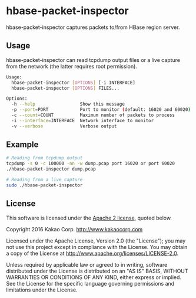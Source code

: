 # hbase-packet-inspector

hbase-packet-inspector captures packets to/from HBase region server.

## Usage

hbase-packet-inspector can read tcpdump output files or a live capture from the
network (the latter requires root permission).

```sh
Usage:
  hbase-packet-inspector [OPTIONS] [-i INTERFACE]
  hbase-packet-inspector [OPTIONS] FILES...

Options:
  -h --help                 Show this message
  -p --port=PORT            Port to monitor (default: 16020 and 60020)
  -c --count=COUNT          Maximum number of packets to process
  -i --interface=INTERFACE  Network interface to monitor
  -v --verbose              Verbose output
```

## Example

```sh
# Reading from tcpdump output
tcpdump -s 0 -c 100000 -nn -w dump.pcap port 16020 or port 60020
./hbase-packet-inspector dump.pcap

# Reading from a live capture
sudo ./hbase-packet-inspector
```

## License

This software is licensed under the [Apache 2 license](LICENSE.txt), quoted below.

Copyright 2016 Kakao Corp. <http://www.kakaocorp.com>

Licensed under the Apache License, Version 2.0 (the "License"); you may not
use this project except in compliance with the License. You may obtain a copy
of the License at http://www.apache.org/licenses/LICENSE-2.0.

Unless required by applicable law or agreed to in writing, software
distributed under the License is distributed on an "AS IS" BASIS, WITHOUT
WARRANTIES OR CONDITIONS OF ANY KIND, either express or implied. See the
License for the specific language governing permissions and limitations under
the License.

